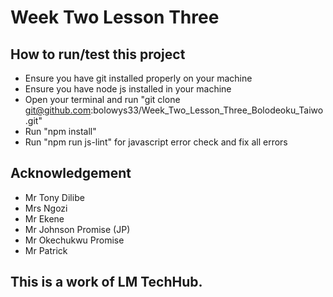 # Week Two Lesson Three
## How to run/test this project
- Ensure you have git installed properly on your machine
- Ensure you have node js installed in your machine
- Open your terminal and run "git clone git@github.com:bolowys33/Week_Two_Lesson_Three_Bolodeoku_Taiwo.git"
- Run "npm install"
- Run "npm run js-lint" for javascript error check and fix all errors
## Acknowledgement
- Mr Tony Dilibe
- Mrs Ngozi
- Mr Ekene
- Mr Johnson Promise (JP)
- Mr Okechukwu Promise
- Mr Patrick
## This is a work of LM TechHub.